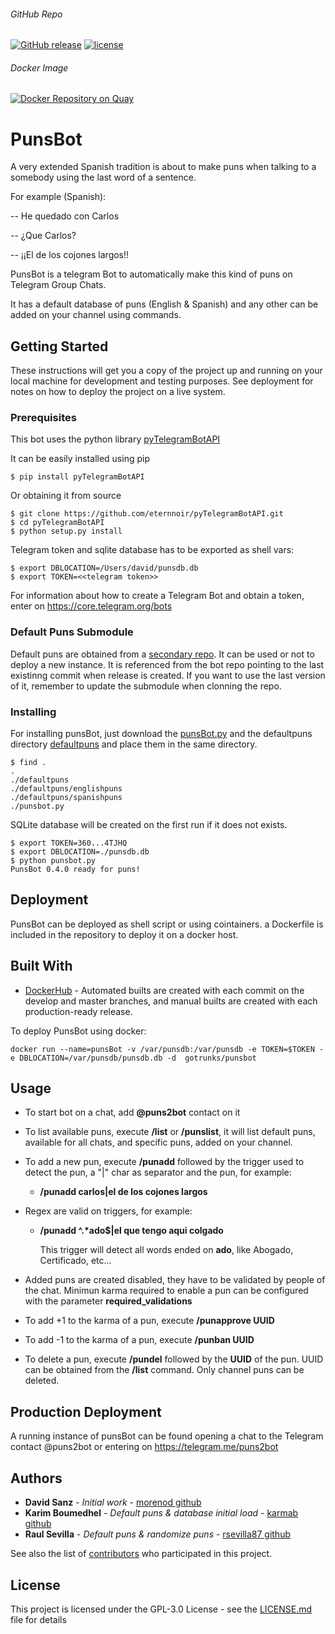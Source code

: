 ###### GitHub Repo
[![GitHub release](https://img.shields.io/github/release/morenod/punsbot.svg)]()
[![license](https://img.shields.io/github/license/morenod/punsbot.svg)]()
###### Docker Image
[![Docker Repository on Quay](https://quay.io/repository/soukron/punsbot/status "Docker Repository on Quay")](https://quay.io/repository/soukron/punsbot)
# PunsBot

A very extended Spanish tradition is about to make puns when talking to a somebody using the last word of a sentence.

For example (Spanish):

-- He quedado con Carlos

-- ¿Que Carlos?

-- ¡¡El de los cojones largos!!


PunsBot is a telegram Bot to automatically make this kind of puns on Telegram Group Chats.

It has a default database of puns (English & Spanish) and any other can be added on your channel using commands.

## Getting Started

These instructions will get you a copy of the project up and running on your local machine for development and testing purposes. See deployment for notes on how to deploy the project on a live system.

### Prerequisites

This bot uses the python library [pyTelegramBotAPI](https://github.com/eternnoir/pyTelegramBotAPI)

It can be easily installed using pip

```
$ pip install pyTelegramBotAPI
```

Or obtaining it from source

```
$ git clone https://github.com/eternnoir/pyTelegramBotAPI.git
$ cd pyTelegramBotAPI
$ python setup.py install
```

Telegram token and sqlite database has to be exported as shell vars:

```
$ export DBLOCATION=/Users/david/punsdb.db
$ export TOKEN=<<telegram token>>
```

For information about how to create a Telegram Bot and obtain a token, enter on https://core.telegram.org/bots

### Default Puns Submodule

Default puns are obtained from a [secondary repo](https://github.com/morenod/defaultpuns). It can be used or not to deploy a new instance. It is referenced from the bot repo pointing to the last existinng commit when release is created. If you want to use the last version of it, remember to update the submodule when clonning the repo.

### Installing

For installing punsBot, just download the [punsBot.py](https://github.com/morenod/punsBot/blob/master/punsbot.py) and the defaultpuns directory [defaultpuns](https://github.com/morenod/defaultpuns) and place them in the same directory.

```
$ find .
.
./defaultpuns
./defaultpuns/englishpuns
./defaultpuns/spanishpuns
./punsbot.py
```

SQLite database will be created on the first run if it does not exists.

```
$ export TOKEN=360...4TJHQ
$ export DBLOCATION=./punsdb.db
$ python punsbot.py
PunsBot 0.4.0 ready for puns!
```

## Deployment

PunsBot can be deployed as shell script or using cointainers. a Dockerfile is included in the repository to deploy it on a docker host.

## Built With

* [DockerHub](https://hub.docker.com/r/gotrunks/punsbot/) - Automated builts are created with each commit on the develop and master branches, and manual builts are created with each production-ready release.

To deploy PunsBot using docker:

```
docker run --name=punsBot -v /var/punsdb:/var/punsdb -e TOKEN=$TOKEN -e DBLOCATION=/var/punsdb/punsdb.db -d  gotrunks/punsbot
```

## Usage

- To start bot on a chat, add **@puns2bot** contact on it
- To list available puns, execute **/list** or **/punslist**, it will list default puns, available for all chats, and specific puns, added on your channel.
- To add a new pun, execute **/punadd** followed by the trigger used to detect the pun, a "|" char as separator and the pun, for example:
  - **/punadd carlos|el de los cojones largos**
- Regex are valid on triggers, for example:
  - **/punadd ^.\*ado$|el que tengo aqui colgado**

    This trigger will detect all words ended on **ado**, like Abogado, Certificado, etc...

- Added puns are created disabled, they have to be validated by people of the chat. Minimun karma required to enable a pun can be configured with the parameter **required_validations**

- To add +1 to the karma of a pun, execute **/punapprove UUID**

- To add -1 to the karma of a pun, execute **/punban UUID**

- To delete a pun, execute **/pundel** followed by the **UUID** of the pun. UUID can be obtained from the **/list** command. Only channel puns can be deleted.

## Production Deployment

A running instance of punsBot can be found opening a chat to the Telegram contact @puns2bot or entering on https://telegram.me/puns2bot

## Authors

* **David Sanz** - *Initial work* - [morenod github](https://github.com/morenod)
* **Karim Boumedhel** - *Default puns & database initial load* - [karmab github](https://github.com/karmab)
* **Raul Sevilla** - *Default puns & randomize puns* - [rsevilla87 github](https://github.com/rsevilla87)

See also the list of [contributors](https://github.com/morenod/punsBot/graphs/contributors) who participated in this project.

## License

This project is licensed under the GPL-3.0 License - see the [LICENSE.md](LICENSE.md) file for details
